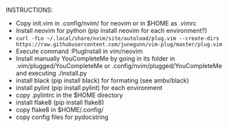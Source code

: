 INSTRUCTIONS:
 - Copy init.vim in .config/nvim/ for neovim or in $HOME as .vimrc
 - Install neovim for python (pip install neovim for each environment?)
 - ```curl -fLo ~/.local/share/nvim/site/autoload/plug.vim --create-dirs https://raw.githubusercontent.com/junegunn/vim-plug/master/plug.vim```
 - Execute command :PlugInstall in vim/neovim
 - Install manually YouCompleteMe by going in its folder in .vim/plugged/YouCompleteMe or .config/nvim/plugged/YouCompleteMe and executing ./install.py
 - install black (pip install black) for formating (see ambv/black)
 - install pylint (pip install pylint) for each environment
 - copy .pylintrc in the $HOME directory
 - install flake8 (pip install flake8)
 - copy flake8 in $HOME/.config/
 - copy config files for pydocstring
